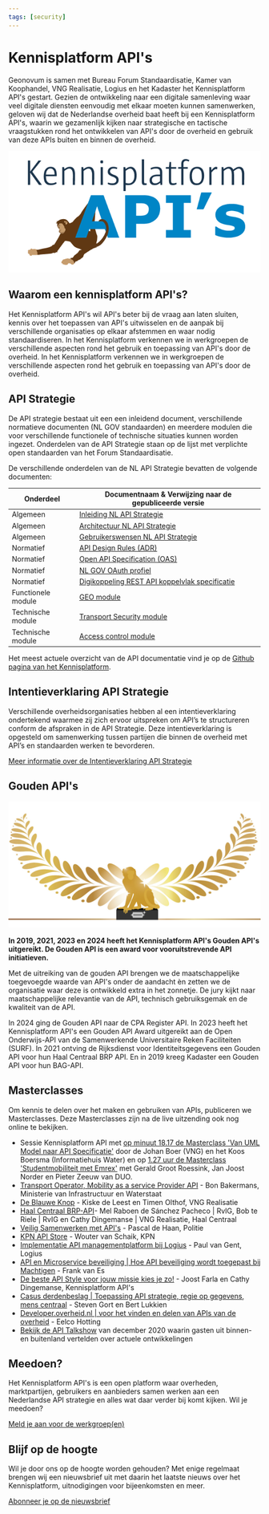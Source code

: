 ```yaml
---
tags: [security]
---
```


# Kennisplatform API's

Geonovum is samen met Bureau Forum Standaardisatie, Kamer van Koophandel, VNG Realisatie, Logius en het Kadaster het Kennisplatform API's gestart. Gezien de ontwikkeling naar een digitale samenleving waar veel digitale diensten eenvoudig met elkaar moeten kunnen samenwerken, geloven wij dat de Nederlandse overheid baat heeft bij een Kennisplatform API's, waarin we gezamenlijk kijken naar strategische en tactische vraagstukken rond het ontwikkelen van API's door de overheid en gebruik van deze APIs buiten en binnen de overheid.

![Logo van Kennisplatform API's](logo.png)

## Waarom een kennisplatform API's?

Het Kennisplatform API's wil API's beter bij de vraag aan laten sluiten, kennis over het toepassen van API's uitwisselen en de aanpak bij verschillende organisaties op elkaar afstemmen en waar nodig standaardiseren. In het Kennisplatform verkennen we in werkgroepen de verschillende aspecten rond het gebruik en toepassing van API's door de overheid. In het Kennisplatform verkennen we in werkgroepen de verschillende aspecten rond het gebruik en toepassing van API's door de overheid.

## API Strategie

De API strategie bestaat uit een een inleidend document, verschillende normatieve documenten (NL GOV standaarden) en meerdere modulen die voor verschillende functionele of technische situaties kunnen worden ingezet. Onderdelen van de API Strategie staan op de lijst met verplichte open standaarden van het Forum Standaardisatie.

De verschillende onderdelen van de NL API Strategie bevatten de volgende documenten:

| Onderdeel | Documentnaam & Verwijzing naar de gepubliceerde versie |
|----------|----------|
| Algemeen | [Inleiding NL API Strategie](https://geonovum.github.io/KP-APIs/API-strategie-algemeen/Inleiding/) |
| Algemeen | 	[Architectuur NL API Strategie](https://geonovum.github.io/KP-APIs/API-strategie-algemeen/Architectuur/) |
| Algemeen | [Gebruikerswensen NL API Strategie](https://geonovum.github.io/KP-APIs/API-strategie-algemeen/Gebruikerswensen/) |
| Normatief | [API Design Rules (ADR)](https://publicatie.centrumvoorstandaarden.nl/api/adr/) |
| Normatief | [Open API Specification (OAS)](https://forumstandaardisatie.nl/open-standaarden/openapi-specification) |
| Normatief | [NL GOV OAuth profiel](https://publicatie.centrumvoorstandaarden.nl/api/oauth/) |
| Normatief | [Digikoppeling REST API koppelvlak specificatie](https://publicatie.centrumvoorstandaarden.nl/dk/restapi/) |
| Functionele module | [GEO module](https://docs.geostandaarden.nl/api/API-Strategie-mod-geo/) |
| Technische module | [Transport Security module](https://geonovum.github.io/KP-APIs/API-strategie-modules/transport-security/) |
| Technische module | [Access control module](https://geonovum.github.io/KP-APIs/API-strategie-modules/access-control/) |

Het meest actuele overzicht van de API documentatie vind je op de [Github pagina van het Kennisplatform](https://github.com/geonovum/kp-apis#readme).

## Intentieverklaring API Strategie

Verschillende overheidsorganisaties hebben al een intentieverklaring ondertekend waarmee zij zich ervoor uitspreken om API’s te structureren conform de afspraken in de API Strategie. Deze intentieverklaring is opgesteld om samenwerking tussen partijen die binnen de overheid met API’s en standaarden werken te bevorderen.

[Meer informatie over de Intentieverklaring API Strategie](intentieverklaring)

## Gouden API's

![Logo van de Gouden API's](gouden_api.png)

**In 2019, 2021, 2023 en 2024 heeft het Kennisplatform API's Gouden API's uitgereikt. De Gouden API is een award voor vooruitstrevende API initiatieven.**

Met de uitreiking van de gouden API brengen we de maatschappelijke toegevoegde waarde van API's onder de aandacht èn zetten we de organisatie waar deze is ontwikkeld extra in het zonnetje. De jury kijkt naar maatschappelijke relevantie van de API, technisch gebruiksgemak en de kwaliteit van de API.

In 2024 ging de Gouden API naar de CPA Register API. In 2023 heeft het Kennisplatform API's een Gouden API Award uitgereikt aan de Open Onderwijs-API van de Samenwerkende Universitaire Reken Faciliteiten (SURF). In 2021 ontving de Rijksdienst voor Identiteitsgegevens een Gouden API voor hun Haal Centraal BRP API. En in 2019 kreeg Kadaster een Gouden API voor hun BAG-API.

## Masterclasses

Om kennis te delen over het maken en gebruiken van APIs, publiceren we Masterclasses. Deze Masterclasses zijn na de live uitzending ook nog online te bekijken.

- Sessie Kennisplatform API met [op minuut 18.17 de Masterclass 'Van UML Model naar API Specificatie'](https://youtu.be/B98638Aa27Q) door de Johan Boer (VNG) en het Koos Boersma (Informatiehuis Water) en op [1.27 uur de Masterclass 'Studentmobiliteit met Emrex'](https://youtu.be/B98638Aa27Q) met Gerald Groot Roessink, Jan Joost Norder en Pieter Zeeuw van DUO.
- [Transport Operator, Mobility as a service Provider API](https://youtu.be/wWf8w6NfDRI) - Bon Bakermans, Ministerie van Infrastructuur en Waterstaat
- [De Blauwe Knop](https://youtu.be/uqXbB6Igz2w) - Kiske de Leest en Timen Olthof, VNG Realisatie
- [Haal Centraal BRP-API](https://youtu.be/mv4afTdxyH0)- Mel Raboen de Sánchez Pacheco | RvIG, Bob te Riele | RvIG en Cathy Dingemanse | VNG Realisatie, Haal Centraal
- [Veilig Samenwerken met API's](https://www.youtube.com/watch?v=ZUuEsquzMPw) - Pascal de Haan, Politie
- [KPN API Store](https://vimeo.com/fixvision/review/485974071/90e4ba80ed?sort=lastUserActionEventDate&amp;direction=desc) - Wouter van Schaik, KPN
- [Implementatie API managementplatform bij Logius](https://vimeo.com/fixvision/review/484431070/e38eddced0?sort=lastUserActionEventDate&amp;direction=desc) - Paul van Gent, Logius
- [API en Microservice beveiliging | Hoe API beveiliging wordt toegepast bij Machtigen](https://vimeo.com/fixvision/review/484360046/b0852767c4?sort=lastUserActionEventDate&amp;direction=desc) - Frank van Es
- [De beste API Style voor jouw missie kies je zo!](https://vimeo.com/fixvision/review/484047083/2468ea9c81?sort=lastUserActionEventDate&amp;direction=desc) - Joost Farla en Cathy Dingemanse, Kennisplatform API's
- [Casus derdenbeslag | Toepassing API strategie, regie op gegevens, mens centraal](https://vimeo.com/fixvision/review/484068253/4d70aaf0c3?sort=lastUserActionEventDate&amp;direction=desc) - Steven Gort en Bert Lukkien
- [Developer.overheid.nl | voor het vinden en delen van APIs van de overheid](https://vimeo.com/fixvision/review/486399728/1d0fe094b7?sort=lastUserActionEventDate&amp;direction=desc) - Eelco Hotting
- [Bekijk de API Talkshow](https://www.youtube.com/watch?v=cbV_Kn4At-8) van december 2020 waarin gasten uit binnen- en buitenland vertelden over actuele ontwikkelingen

## Meedoen?

Het Kennisplatform API's is een open platform waar overheden, marktpartijen, gebruikers en aanbieders samen werken aan een Nederlandse API strategie en alles wat daar verder bij komt kijken. Wil je meedoen?

[Meld je aan voor de werkgroep(en)](https://www.formdesk.com/geonovum/KennisplatformAPI)

## Blijf op de hoogte

Wil je door ons op de hoogte worden gehouden? Met enige regelmaat brengen wij een nieuwsbrief uit met daarin het laatste nieuws over het Kennisplatform, uitnodigingen voor bijeenkomsten en meer.

[Abonneer je op de nieuwsbrief](https://laposta.nl/f/sszgbp9vquln)